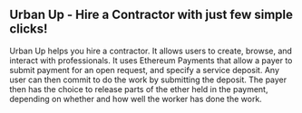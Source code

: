 ## Urban Up - Hire a Contractor with just few simple clicks!

Urban Up helps you hire a contractor. It allows users to create, browse, and interact with professionals. It uses Ethereum Payments that allow a payer to submit payment for an open request, and specify a service deposit. Any user can then commit to do the work by submitting the deposit. The payer then has the choice to release parts of the ether held in the payment, depending on whether and how well the worker has done the work.
